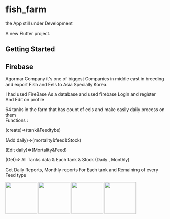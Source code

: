 # fish_farm
the App still under Development

A new Flutter project.

## Getting Started
## Firebase

Agormar Company
it's one of biggest Companies in middle east in breeding and export Fish and Eels to Asia Specially Korea.

I had used FireBase As a database and used firebase Login and register And Edit on profile

64 tanks in the farm that has count of eels and make easily  daily process on them                          
Functions :

(create)=>(tank&Feedtybe)  

(Add daily)=>(mortality&feed&Stock)

 (Edit daily)=>(Mortality&Feed)


 (Get)=> All Tanks data & Each tank & Stock (Daily , Monthly)
        

Get Daily Reports, Monthly reports For Each tank and Remaining of every Feed type 

 <img src="https://user-images.githubusercontent.com/92960112/185792768-478d325d-ee51-4764-b2cb-724d99404f7b.png" width="100">  <img src="https://user-images.githubusercontent.com/92960112/185792762-07b6bc1a-0af0-4a17-8320-ee5bdf82fffb.png" width="100"> 
 <img src="https://user-images.githubusercontent.com/92960112/185792764-de3b9339-f2e6-4004-936a-3fcb515efefb.png" width="100">  <img src="https://user-images.githubusercontent.com/92960112/185792773-8bab6652-c07d-4e4e-8366-c5034465fb8d.png" width="100">


